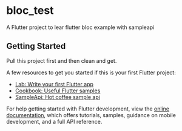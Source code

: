 # bloc_test

A Flutter project to lear flutter bloc example with sampleapi

## Getting Started

Pull this project first and then clean and get.

A few resources to get you started if this is your first Flutter project:

- [Lab: Write your first Flutter app](https://docs.flutter.dev/get-started/codelab)
- [Cookbook: Useful Flutter samples](https://docs.flutter.dev/cookbook)
- [SampleApi: Hot coffee sample api](https://sampleapis.com/api-list/coffee)

For help getting started with Flutter development, view the
[online documentation](https://docs.flutter.dev/), which offers tutorials,
samples, guidance on mobile development, and a full API reference.
